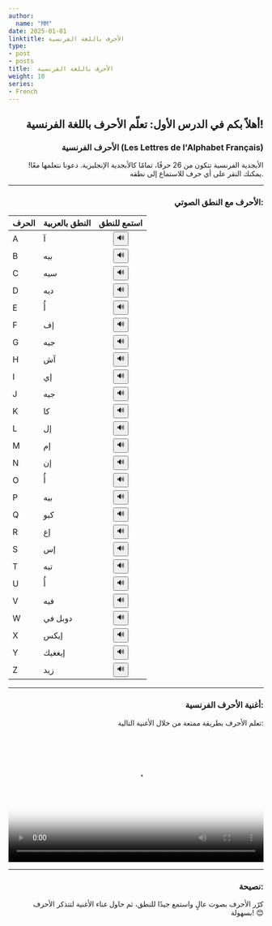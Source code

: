 ```yaml
---
author:
  name: "MM"
date: 2025-01-01
linktitle: الأحرف باللغة الفرنسية
type:
- post
- posts
title:  الأحرف باللغة الفرنسية
weight: 10
series:
- French
---
```


<div style="text-align: right;">

## أهلاً بكم في الدرس الأول: تعلّم الأحرف باللغة الفرنسية!

### الأحرف الفرنسية (Les Lettres de l'Alphabet Français)

الأبجدية الفرنسية تتكون من 26 حرفًا، تمامًا كالأبجدية الإنجليزية. دعونا نتعلمها معًا! يمكنك النقر على أي حرف للاستماع إلى نطقه.


---



### الأحرف مع النطق الصوتي:
| الحرف | النطق بالعربية | استمع للنطق |
|-------|----------------|-------------|
| A     | آ              | <div style="display: flex; justify-content: center;"><button onclick="playSound('A.mp3')">🔊</button></div> |
| B     | بيه            | <div style="display: flex; justify-content: center;"><button onclick="playSound('B.mp3')">🔊</button></div> |
| C     | سيه            | <div style="display: flex; justify-content: center;"><button onclick="playSound('C.mp3')">🔊</button></div> |
| D     | ديه            | <div style="display: flex; justify-content: center;"><button onclick="playSound('D.mp3')">🔊</button></div> |
| E     | أُ             | <div style="display: flex; justify-content: center;"><button onclick="playSound('E.mp3')">🔊</button></div> |
| F     | إف             | <div style="display: flex; justify-content: center;"><button onclick="playSound('F.mp3')">🔊</button></div> |
| G     | جيه            | <div style="display: flex; justify-content: center;"><button onclick="playSound('G.mp3')">🔊</button></div> |
| H     | آش            | <div style="display: flex; justify-content: center;"><button onclick="playSound('H.mp3')">🔊</button></div> |
| I     | إي             | <div style="display: flex; justify-content: center;"><button onclick="playSound('I.mp3')">🔊</button></div> |
| J     | جيه            | <div style="display: flex; justify-content: center;"><button onclick="playSound('J.mp3')">🔊</button></div> |
| K     | كا             | <div style="display: flex; justify-content: center;"><button onclick="playSound('K.mp3')">🔊</button></div> |
| L     | إل             | <div style="display: flex; justify-content: center;"><button onclick="playSound('L.mp3')">🔊</button></div> |
| M     | إم             | <div style="display: flex; justify-content: center;"><button onclick="playSound('M.mp3')">🔊</button></div> |
| N     | إن             | <div style="display: flex; justify-content: center;"><button onclick="playSound('N.mp3')">🔊</button></div> |
| O     | أُ             | <div style="display: flex; justify-content: center;"><button onclick="playSound('O.mp3')">🔊</button></div> |
| P     | بيه            | <div style="display: flex; justify-content: center;"><button onclick="playSound('P.mp3')">🔊</button></div> |
| Q     | كيو            | <div style="display: flex; justify-content: center;"><button onclick="playSound('Q.mp3')">🔊</button></div> |
| R     | إغ             | <div style="display: flex; justify-content: center;"><button onclick="playSound('R.mp3')">🔊</button></div> |
| S     | إس             | <div style="display: flex; justify-content: center;"><button onclick="playSound('S.mp3')">🔊</button></div> |
| T     | تيه            | <div style="display: flex; justify-content: center;"><button onclick="playSound('T.mp3')">🔊</button></div> |
| U     | أُ             | <div style="display: flex; justify-content: center;"><button onclick="playSound('U.mp3')">🔊</button></div> |
| V     | فيه            | <div style="display: flex; justify-content: center;"><button onclick="playSound('V.mp3')">🔊</button></div> |
| W    | دوبل في         | <div style="display: flex; justify-content: center;"><button onclick="playSound('W.mp3')">🔊</button></div> |
| X     | إيكس           | <div style="display: flex; justify-content: center;"><button onclick="playSound('X.mp3')">🔊</button></div> |
| Y     | إيغغيك         | <div style="display: flex; justify-content: center;"><button onclick="playSound('Y.mp3')">🔊</button></div> |
| Z     | زيد            | <div style="display: flex; justify-content: center;"><button onclick="playSound('Z.mp3')">🔊</button></div> |



---



### أغنية الأحرف الفرنسية:

تعلم الأحرف بطريقة ممتعة من خلال الأغنية التالية:

<video width="100%" controls poster="/LettersSongThumbnail.webp">
    <source src="/MMSite/videos/LettersSong.mp4" type="video/mp4">
    Your browser does not support the video tag.
</video>

---



### نصيحة:
كرّر الأحرف بصوت عالٍ واستمع جيدًا للنطق، ثم حاول غناء الأغنية لتتذكر الأحرف بسهولة! 😊

</div>

<script>
function playSound(fileName) {
    // Construct the file path based on the audio folder in the static directory
    const audio = new Audio('/MMSite/audio/' + fileName);
    audio.play();
}
</script>